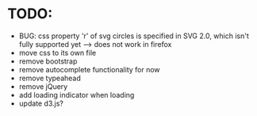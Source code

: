 # TODO:

- BUG: css property 'r' of svg circles is specified in SVG 2.0, which isn't fully supported yet --> does not work in firefox
- move css to its own file
- remove bootstrap
- remove autocomplete functionality for now
- remove typeahead
- remove jQuery
- add loading indicator when loading
- update d3.js?
